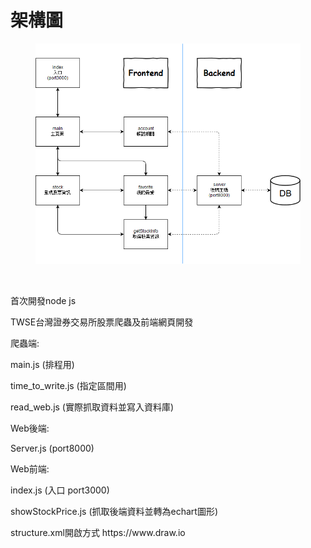 <div class="col-xs-12">
    <h1>
        <b>架構圖</b>
        <br>
    </h1>
    <figure>
        <a href="https://github.com/PJhunag/MyFirstNodeJs/blob/master/structure.png">
            <img data-no-retina="true" src="https://raw.githubusercontent.com/PJhunag/MyFirstNodeJs/master/structure.png"
                alt="Projects 01 00@2x 9a5a97084c8e268ae3725d8e03654d1815ae2eb597b59c292ae4d0beffa7b703" data-uploader-id="4"
                data-state="empty" style="border-radius: 0px;">
        </a>
        <figcaption>
            <p>
                <br>
            </p>
        </figcaption>
    </figure>
</div>


<p>首次開發node js</p>
<p>TWSE台灣證券交易所股票爬蟲及前端網頁開發</p>
<p/>
<p>爬蟲端:</p>
<p>main.js (排程用)</p>
<p>time_to_write.js (指定區間用)</p>
<p>read_web.js (實際抓取資料並寫入資料庫)</p>
<p/>
<p>Web後端:</p>
<p>Server.js (port8000)</p>
<p/>
<p>Web前端:</p>
<p><p>index.js (入口 port3000)</p>
<p>showStockPrice.js (抓取後端資料並轉為echart圖形)</p>
<p> structure.xml開啟方式 https://www.draw.io </p>
